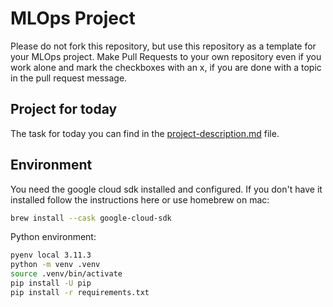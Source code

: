 # MLOps Project


Please do not fork this repository, but use this repository as a template for your MLOps project. Make Pull Requests to your own repository even if you work alone and mark the checkboxes with an x, if you are done with a topic in the pull request message.

## Project for today
The task for today you can find in the [project-description.md](project-description.md) file.



## Environment

You need the google cloud sdk installed and configured. If you don't have it installed follow the instructions here or use homebrew on mac:
```bash
brew install --cask google-cloud-sdk
```

Python environment:

```bash
pyenv local 3.11.3
python -m venv .venv
source .venv/bin/activate
pip install -U pip
pip install -r requirements.txt
```